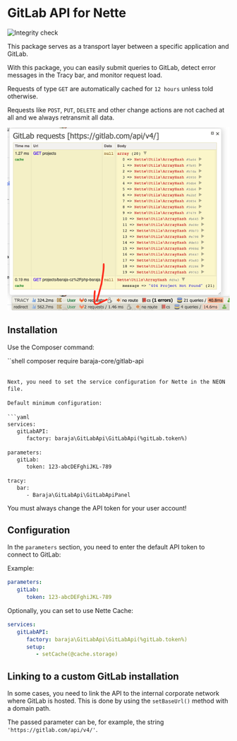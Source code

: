 GitLab API for Nette
====================

![Integrity check](https://github.com/baraja-core/gitlab-api/workflows/Integrity%20check/badge.svg)

This package serves as a transport layer between a specific application and GitLab.

With this package, you can easily submit queries to GitLab, detect error messages in the Tracy bar, and monitor request load.

Requests of type `GET` are automatically cached for `12 hours` unless told otherwise.

Requests like `POST`, `PUT`, `DELETE` and other change actions are not cached at all and we always retransmit all data.

![GitLab Tracy panel](/src/gitlab-api-tracy.png "GitLab Tracy panel")

Installation
---------

Use the Composer command:

``shell
composer require baraja-core/gitlab-api
```

Next, you need to set the service configuration for Nette in the NEON file.

Default minimum configuration:

```yaml
services:
   gitLabAPI:
      factory: baraja\GitLabApi\GitLabApi(%gitLab.token%)

parameters:
   gitLab:
      token: 123-abcDEFghiJKL-789

tracy:
   bar:
      - Baraja\GitLabApi\GitLabApiPanel
```

You must always change the API token for your user account!

Configuration
-----------

In the `parameters` section, you need to enter the default API token to connect to GitLab:

Example:

```yaml
parameters:
   gitLab:
      token: 123-abcDEFghiJKL-789
```

Optionally, you can set to use Nette Cache:

```yaml
services:
   gitLabAPI:
      factory: baraja\GitLabApi\GitLabApi(%gitLab.token%)
      setup:
         - setCache(@cache.storage)
```

Linking to a custom GitLab installation
------------------------------------

In some cases, you need to link the API to the internal corporate network where GitLab is hosted. This is done by using the `setBaseUrl()` method with a domain path.

The passed parameter can be, for example, the string `'https://gitlab.com/api/v4/'`.
